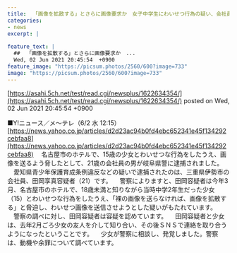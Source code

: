 ```yaml
---
title:  「画像を拡散する」とさらに画像要求か　女子中学生にわいせつ行為の疑い、会社員を逮捕  
categories:
- news
excerpt: |
  
feature_text: |
  ##  「画像を拡散する」とさらに画像要求か　...
  Wed, 02 Jun 2021 20:45:54  +0900
feature_image: "https://picsum.photos/2560/600?image=733"
image: "https://picsum.photos/2560/600?image=733"
---
```


[https://asahi.5ch.net/test/read.cgi/newsplus/1622634354/](https://asahi.5ch.net/test/read.cgi/newsplus/1622634354/)
posted on Wed, 02 Jun 2021 20:45:54  +0900

<!--more-->

■Y!ニュース／メ〜テレ（6/2 水 12:15） [https://news.yahoo.co.jp/articles/d2d23ac94b0fd4ebc652341e45f134292cebfaa8](https://news.yahoo.co.jp/articles/d2d23ac94b0fd4ebc652341e45f134292cebfaa8) 　名古屋市のホテルで、15歳の少女とわいせつな行為をしたうえ、画像を送るよう脅したとして、21歳の会社員の男が岐阜県警に逮捕されました。 　愛知県青少年保護育成条例違反などの疑いで逮捕されたのは、三重県伊勢市の会社員、田岡享真容疑者（21）です。 　警察によりますと、田岡容疑者は今年3月、名古屋市のホテルで、18歳未満と知りながら当時中学2年生だった少女（15）とわいせつな行為をしたうえ、「裸の画像を送らなければ、画像を拡散する」と脅迫し、わいせつ画像を送信させようとした疑いがもたれています。 　警察の調べに対し、田岡容疑者は容疑を認めています。 　田岡容疑者と少女は、去年2月ごろ少女の友人を介して知り合い、その後ＳＮＳで連絡を取り合うようになったということです。 　少女が警察に相談し、発覚しました。警察は、動機や余罪について調べています。
